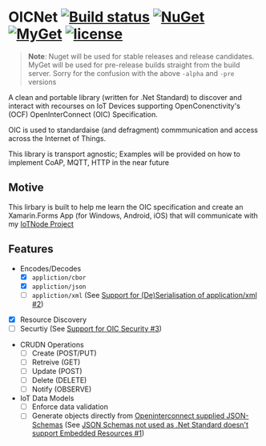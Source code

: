 # OICNet [![Build status](https://ci.appveyor.com/api/projects/status/ss24gekefu1tbis5?svg=true)](https://ci.appveyor.com/project/NZSmartie/oicnet) [![NuGet](https://img.shields.io/nuget/v/NZSmartie.OICNet.svg)](https://www.nuget.org/packages/NZSmartie.OICNet/) [![MyGet](https://img.shields.io/myget/oicnet/v/NZSmartie.OICNet.svg?label=myget)](https://www.myget.org/feed/Packages/oicnet) [![license](https://img.shields.io/github/license/NZSmartie/OICNet.svg)](https://github.com/NZSmartie/OICNet/blob/master/LICENSE)

> **Note**: Nuget will be used for stable releases and release candidates. MyGet will be used for pre-release builds straight from the build server. Sorry for the confusion with the above `-alpha` and `-pre` versions

A clean and portable library (written for .Net Standard) to discover and interact with recourses on IoT Devices supporting OpenConenctivity's (OCF) OpenInterConnect (OIC) Specification.

OIC is used to standardaise (and defragment) commmunication and access across the Internet of Things. 

This library is transport agnostic; Examples will be provided on how to implement CoAP, MQTT, HTTP in the near future

## Motive

This lirbary is built to help me learn the OIC specification and create an Xamarin.Forms App (for Windows, Android, iOS) that will communicate with my [IoTNode Project](https://github.com/NZSmartie/IotNode)

## Features
  - Encodes/Decodes 
    - [X] `appliction/cbor`
    - [X] `appliction/json`
    - [ ] `appliction/xml` (See [Support for (De)Serialisation of application/xml #2](https://github.com/NZSmartie/OICNet/issues/2))
  - [X] Resource Discovery
  - [ ] Securtiy (See [Support for OIC Security #3](https://github.com/NZSmartie/OICNet/issues/3))
  - CRUDN Operations
    - [ ] Create (POST/PUT)
    - [ ] Retreive (GET)
    - [ ] Update (POST)
    - [ ] Delete (DELETE)
    - [ ] Notify (OBSERVE)
  - IoT Data Models 
    - [ ] Enforce data validation
    - [ ] Generate objects directly from [Openinterconnect supplied JSON-Schemas](https://github.com/openconnectivityfoundation/core) (See [JSON Schemas not used as .Net Standard doesn't support Embedded Resources #1](https://github.com/NZSmartie/OICNet/issues/1))
